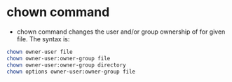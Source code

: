 # chown command

- chown command changes the user and/or group ownership of for given file. The syntax is:

```bash
chown owner-user file 
chown owner-user:owner-group file
chown owner-user:owner-group directory
chown options owner-user:owner-group file
```
